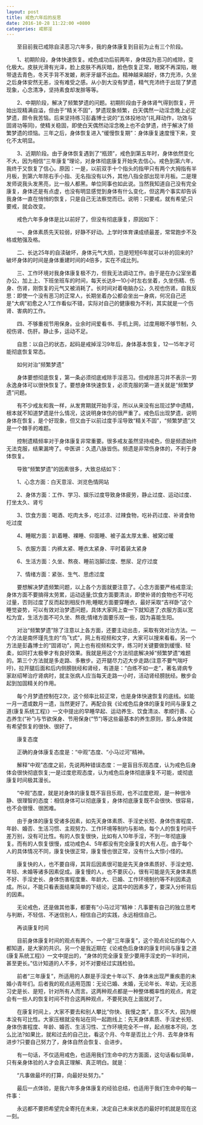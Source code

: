 ```yaml
---
layout: post
title: 戒色六年后的反思
date: 2016-10-28 11:22:00 +0800
categories: 戒邪淫
---
```


　　至目前我已戒除自渎恶习六年多，我的身体康复到目前为止有三个阶段。
　　1、初期阶段，身体快速恢复。戒色成功后前两年，身体因为恶习的戒除，变化极大。皮肤光滑有光泽，脸上皮肤不再灰暗，脸色恢复正常，眼窝不再深陷，眼带退去青色，冬天手背不发皴，刷牙牙龈不出血。精神越来越好，体力充沛，久坐之后身体安然无恙，没有难受之感。从小到大没有梦遗，精气充沛终于出现了梦遗现象，心念清净，坚持素食却发胖等等。
　　2、中期阶段，解决了频繁梦遗的问题。初期阶段由于身体肾气得到恢复，开始出现精满自溢，但由于“精关不固”，梦遗现象频繁，白天偶然一动淫念晚上必定梦遗，颇令我苦恼。后来坚持练习彭鑫博士说的“五体投地功”(礼拜动作，功效与固肾功等同)，使精关稳固，即使白天偶然动淫念晚上也不会梦遗，终于解决了频繁梦遗的烦恼。三年之后，身体恢复进入“缓慢恢复期”：身体康复速度慢下来，变化不太明显。
　　3、近期阶段。由于身体恢复遇到了“瓶颈”，戒色到第五年时，身体依然变化不大，因为相信“三年康复”理论，对身体彻底康复开始失去信心。戒色到第六年，我终于又恢复了信心。原因：一是，以前双手十个指头的指甲只有两个大拇指有半月板，到第六年除右手小指、无名指没有以外，其他八指全部出现半月板。二是理发师说我头发黑亮，比一般人都黑。单位同事也如此说。当然我知道自己没有完全康复，身体还是有点虚，也没有明显感觉到身体有什么变化，但这两个事实却告诉我身体一直在悄悄的恢复，只是自己无法察觉而已。说明：只要戒，就有希望;只要戒，就会改变。
　　戒色六年多身体是比以前好了，但没有彻底康复，原因如下：
　　一、身体素质先天较弱，好静不好动。上学时体育课成绩最差，常常跑步不及格或勉强及格。
　　二、长达25年的自渎破坏，身体元气大损，岂是短短6年就可以补的回来的?破坏身体的时间是身体重建时间的4倍多，实在不成比列。
　　三、工作环境对我身体康复极不力，但我无法调动工作。由于是在办公室坐着办公，加上上、下班坐班车的时间，每天长达8—10小时左右坐着，久坐伤精、伤身、伤肾，刚恢复的元气又被消耗了。长时间对着电脑办公，久视也伤肾。自我反思：即使一个没有恶习的正常人，长期坐着办公都会坐出一身病，何况自己还是“大病”初愈之人?工作看似不错，实际对自己的健康极为不利，其实就是一个伤肾、害病的工作。
　　四、不够重视节用保身。业余时间爱看书、手机上网，过度用眼不够节制，久视伤肾、伤肝。静止多，运动不足。
　　自思：以自己的状态，起码是戒掉淫习9年后，身体基本恢复，12—15年才可能彻底恢复常态。
　　如何对治“频繁梦遗”
　　身体要想彻底恢复，第一条必须彻底戒除手淫恶习。但戒除恶习并不表示一劳永逸身体可以很快恢复了。要想身体快速恢复，必须克服的第一道关就是“频繁梦遗”问题。
　　有不少戒友和我一样，从发育期就开始手淫，所以从来没有出现过梦中遗精，根本就不知道梦遗是什么情况，这说明身体伤的很严重了。戒色后出现梦遗，说明身体在恢复，是个好现象，但又由于以前过度手淫导致“精关不固”，“频繁梦遗”又是一个棘手的难题。
　　控制遗精频率对于身体康复非常重要。很多戒友虽然坚持戒色，但是频遗始终无法克服，结果漏垮了。中医讲：久遗八脉皆伤。频遗是非常伤身体的，不利于身体恢复。
　　导致“频繁梦遗”的因素很多，大致总结如下：
　　1、心念方面：白天意淫、浏览色情网站
　　2、身体方面：工作、学习、娱乐过度导致身体疲劳，静止过度、运动过度、打坐太久、肾亏
　　3、饮食方面：喝酒、吃肉太多，吃过凉、过辣食物，吃补药过度、补肾食物吃过度
　　4、睡眠方面：趴着睡、裸睡、仰面睡、被子盖太厚太重、被窝过暖
　　5、衣服方面：内裤太紧、睡衣太紧身、平时着装太紧身
　　6、生活方面：久坐、熬夜、睡前泡脚过度、憋尿、足疗过度
　　7、情绪方面：紧张、生气、思虑过度
　　要想解决梦遗频繁问题，以上各个方面就要注意了。心念方面要严格戒意淫;身体方面不要搞得太劳累，运动适量;饮食方面要清淡，即使补肾的食物也不可吃过量，否则过度了反而起到相反作用;睡眠方面要穿睡衣，最好采取“吉祥卧”这个睡觉姿势，可以有效对治梦遗问题，具体大家网上查一下就知道了;衣服方面以宽松为宜，生活方面不可久坐、熬夜;情绪方面要乐观一些，因为喜能生阳。
　　对治“频繁梦遗”除了注意以上各方面，还要主动出击，采取有效对治方法。一个方法是南怀瑾先生的“鸟飞式”，网上有视频和文字，大家可以搜来看看。另一个方法是彭鑫博士的“固肾功”，网上也有视频和文字，练习时关键要做到缓慢、轻柔，如同打太极拳才有良好效果。我就是用这个方法彻底解决掉“频繁梦遗”难题的。第三个方法就是多走路、多散步。迈开腿尽力迈大步走路(注意不要气喘吁吁)，拉开腿后面和后内侧膀胱经和肾经，有道是：“白练不如一走”，著名肾病专家赵绍琴治疗肾病时，就主张病人应当每天走路一小时，活动肾经膀胱经。散步会起到加固精关的作用。
　　每个月梦遗控制在2次，这个频率比较正常，也是身体快速恢复的底线。如能一月一遗或数月一遗，当然更好了。再配合我《论戒色后身体的康复时间与康复之道(康复系统工程)》一文中提出的早睡早起、运动养生、饮食清淡、孝顺行善、心态养生(“补”)与节欲保身、节用保身(“节”)等这些最基本的养生原则，那么身体就有希望恢复的很快、很好了。
　　康复态度
　　正确的身体康复态度是：“中观”态度、“小马过河”精神。
　　解释“中观”态度之前，先说两种错误态度：一是盲目乐观态度，认为戒色后身体会很快彻底恢复;一是过度悲观态度，认为戒色后身体彻底康复不可能，或彻底康复时间极其漫长。
　　“中观”态度，就是对身体的康复既不盲目乐观，也不过度悲观，是一种很冷静、很理智的态度：相信身体可以彻底康复，身体彻底康复既不会很快、很容易，也不会很慢、很困难。
　　由于身体的康复受诸多因素，如先天身体素质、手淫史长短、身体伤害程度、年龄、婚否、生活习惯、主观努力、工作环境等制约与影响，每个人的恢复时间千差万别，没有可比性。有的人恢复很快，比如有人10年手淫，不到一年彻底康复。而有的人恢复很慢，成功戒色4、5年都没有完全康复的大有人在。由于每个人的具体情况不同，康复快很正常，康复慢也很正常，没有什么大惊小怪的。
　　康复快的人，也不要自得，其背后因素很可能是先天身体素质好、手淫史短、年轻、未婚等诸多因素促成。康复慢的人，也不要灰心，很有可能是先天身体素质不好、手淫史长、身体伤害程度重、年龄大、已婚、工作环境制约等不利因素造成。所以，不能只看表面结果简单的下结论，这其中的因素多了，要深入分析背后的因素。
　　无论戒色，还是做其他事，都要有“小马过河”精神：凡事要有自己的独立思考与判断，不轻信、不迷信别人，相信自己的实践，永远相信自己。
　　再谈康复时间
　　目前身体康复时间的观点有两个。一个是“三年康复”，这个观点论坛的每个人都知道，是大家的共识。另一个是我近期在《论戒色后身体的康复时间与康复之道(康复系统工程)》一文中提出的，“身体的完全康复至少要用手淫史的一半时间，甚至更长。”估计知道的人不多，对不对要经过实践检验。
　　前者“三年康复”，所适用的人群是手淫史十年以下、身体未出现严重疾患的未婚小青年们。后者我的观点适用范围：无论已婚、未婚，无论年长、年幼，无论恶习史是长、是短，针对所有人而言。这两种观点都是一种整体概率性的观点，肯定会有一些人的恢复时间不符合这两种观点，不要死执在上面就对了。
　　在康复时间上，大家不要去和别人攀比“你快、我慢之类”，意义不大，因为根本没有可比性。大家压根就没有站在同一起跑线上：先天身体素质、手淫史长短、身体伤害程度、年龄、婚否、生活习性、工作环境完全不一样，起点根本不同，怎么比法?如果比，就和过去的自己比，看这个月、今年是否比上个月、去年身体有进步?只要自己努力了，身体自然会恢复、会进步。
　　有一句话，不仅适用戒色，也适用我们生命中的方方面面，这句话看似简单，只有亲身体验的人才会真正理解、真正明白。就是：
　　“凡事做最坏的打算，向最好处努力。”
　　最后一点体验，是我六年多身体康复的经验总结，也适用于我们生命中的每一件事：
　　永远都不要把希望完全寄托在未来，决定自己未来状态的最好时机就是现在这一刻。